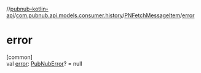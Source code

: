 //[pubnub-kotlin-api](../../../index.md)/[com.pubnub.api.models.consumer.history](../index.md)/[PNFetchMessageItem](index.md)/[error](error.md)

# error

[common]\
val [error](error.md): [PubNubError](../../com.pubnub.api/-pub-nub-error/index.md)? = null
